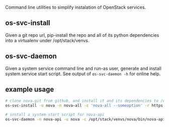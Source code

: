 Command line utilities to simplify instalation of OpenStack services.

## os-svc-install
Given a git repo url, pip-install the repo and all of its python dependencies into a virtualenv under /opt/stack/venvs.

## os-svc-daemon
Given a system service command line and run-as user, generate and install system service start script. See output of `os-svc-daemon -h` for online help.


## example usage
```bash
# clone nova.git from github, and install it and its dependencies to /opt/stack/venvs/nova
os-svc-install -u nova -n nova-all -c 'nova-all --someoption' -r https://github.com/openstack/nova.git

# install a system-start script for nova-api
os-svc-daemon -n nova-api -u nova -c /opt/stack/venvs/nova/bin/nova-api -- --config-dir /etc/nova
```

